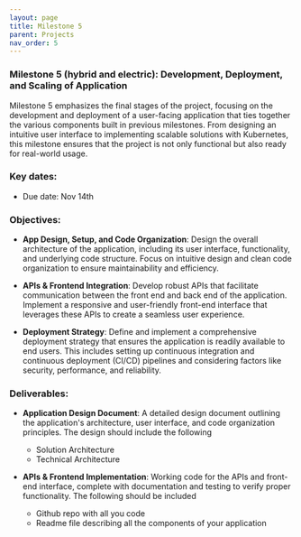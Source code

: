 ```yaml
---
layout: page
title: Milestone 5
parent: Projects
nav_order: 5
---
```

### Milestone 5 (hybrid and electric): Development, Deployment, and Scaling of Application

Milestone 5 emphasizes the final stages of the project, focusing on the development and deployment of a user-facing application that ties together the various components built in previous milestones. From designing an intuitive user interface to implementing scalable solutions with Kubernetes, this milestone ensures that the project is not only functional but also ready for real-world usage.


### Key dates:

- Due date: Nov 14th

### Objectives:

- **App Design, Setup, and Code Organization**: 
Design the overall architecture of the application, including its user interface, functionality, and underlying code structure. Focus on intuitive design and clean code organization to ensure maintainability and efficiency.

- **APIs & Frontend Integration**: 
Develop robust APIs that facilitate communication between the front end and back end of the application. Implement a responsive and user-friendly front-end interface that leverages these APIs to create a seamless user experience.

- **Deployment Strategy**: 
Define and implement a comprehensive deployment strategy that ensures the application is readily available to end users. This includes setting up continuous integration and continuous deployment (CI/CD) pipelines and considering factors like security, performance, and reliability.

### Deliverables:

- **Application Design Document**: 
A detailed design document outlining the application's architecture, user interface, and code organization principles. The design should include the following
    - Solution Architecture
    - Technical Architecture

- **APIs & Frontend Implementation**: 
Working code for the APIs and front-end interface, complete with documentation and testing to verify proper functionality. The following should be included
    - Github repo with all you code
    - Readme file describing all the components of your application
